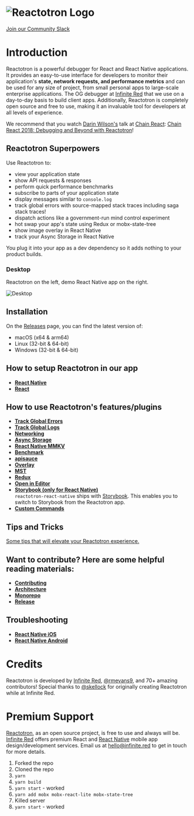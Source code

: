 # ![Reactotron Logo](./docs/plugins/images/readme/Reactotron-128.png)

[Join our Community Slack](http://community.infinite.red/)

# Introduction

Reactotron is a powerful debugger for React and React Native applications. It provides an easy-to-use interface for developers to monitor their application's **state, network requests, and performance metrics** and can be used for any size of project, from small personal apps to large-scale enterprise applications. The OG debugger at [Infinite Red](https://infinite.red) that we use on a day-to-day basis to build client apps. Additionally, Reactotron is completely open source and free to use, making it an invaluable tool for developers at all levels of experience.

We recommend that you watch [Darin Wilson's](https://github.com/darinwilson) talk at [Chain React](https://chainreactconf.com/): [Chain React 2018: Debugging and Beyond with Reactotron](https://www.youtube.com/watch?v=UiPo9A9k7xc)!

## Reactotron Superpowers

Use Reactotron to:

- view your application state
- show API requests & responses
- perform quick performance benchmarks
- subscribe to parts of your application state
- display messages similar to `console.log`
- track global errors with source-mapped stack traces including saga stack traces!
- dispatch actions like a government-run mind control experiment
- hot swap your app's state using Redux or mobx-state-tree
- show image overlay in React Native
- track your Async Storage in React Native

You plug it into your app as a dev dependency so it adds nothing to your product builds.

### Desktop

Reactotron on the left, demo React Native app on the right.

![Desktop](./docs/plugins/images/readme/reactotron-demo-app.gif)

## Installation

On the [Releases](https://github.com/infinitered/reactotron/releases?q=reactotron-app&expanded=true) page, you can find the latest version of:

- macOS (x64 & arm64)
- Linux (32-bit & 64-bit)
- Windows (32-bit & 64-bit)

## How to setup Reactotron in our app

- [**React Native**](./docs/plugin-docs/quick-start-react-native.md#installing-reactotronapp)
- [**React**](./docs/plugin-docs/quick-start-react-js.md#installing-reactotronapp)

## How to use Reactotron's features/plugins

- [**Track Global Errors**](./docs/plugin-docs/plugin-track-global-errors.md)
- [**Track Global Logs**](./docs/plugin-docs/plugin-track-global-logs.md)
- [**Networking**](./docs/plugin-docs/plugin-networking.md)
- [**Async Storage**](./docs/plugin-docs/plugin-async-storage.md)
- [**React Native MMKV**](./docs/plugin-docs/plugin-react-native-mmkv.md)
- [**Benchmark**](./docs/plugin-docs/plugin-benchmark.md)
- [**apisauce**](./docs/plugin-docs/plugin-apisauce.md)
- [**Overlay**](./docs/plugin-docs/plugin-overlay.md)
- [**MST**](./docs/plugin-docs/plugin-mst.md)
- [**Redux**](./docs/plugin-docs/plugin-redux.md)
- [**Open in Editor**](./docs/plugin-docs/plugin-open-in-editor.md)
- [**Storybook (only for React Native)**](./docs/plugin-docs/plugin-storybook.md) \
   `reactotron-react-native` ships with [Storybook](https://storybook.js.org/).
  This enables you to switch to Storybook from the Reactotron app.
- [**Custom Commands**](./docs/plugin-docs/custom-commands.md)

## Tips and Tricks

[Some tips that will elevate your Reactotron experience.](./docs/plugin-docs/tips.md)

## Want to contribute? Here are some helpful reading materials:

- [**Contributing**](./docs/contributing.md)
- [**Architecture**](./docs/architecture.md)
- [**Monorepo**](./docs/monorepo.md)
- [**Release**](./docs/release.md)

## Troubleshooting

- [**React Native iOS**](./docs/plugin-docs/troubleshooting.md#react-native-ios)
- [**React Native Android**](./docs/plugin-docs/troubleshooting.md#react-native-android)

# Credits

Reactotron is developed by [Infinite Red](https://infinite.red), [@rmevans9](https://github.com/rmevans9), and 70+ amazing contributors! Special thanks to [@skellock](https://github.com/skellock) for originally creating Reactotron while at Infinite Red.

# Premium Support

[Reactotron](https://infinite.red/reactotron), as an open source project, is free to use and always will be. [Infinite Red](https://infinite.red/) offers premium React and [React Native](https://infinite.red/react-native) mobile app design/development services. Email us at [hello@infinite.red](mailto:hello@infinite.red) to get in touch for more details.

1. Forked the repo
2. Cloned the repo
3. `yarn`
4. `yarn build`
5. `yarn start` - worked
6. `yarn add mobx mobx-react-lite mobx-state-tree`
7. Killed server
8. `yarn start` - worked
